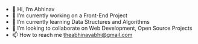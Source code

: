 - 👋 Hi, I’m Abhinav
- 👀 I’m currently working on a Front-End Project
- 🌱 I’m currently learning Data Structures and Algorithms
- 💞️ I’m looking to collaborate on Web Development, Open Source Projects
- 📫 How to reach me theabhinavabhi@gmail.com
